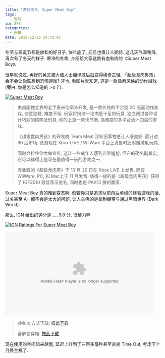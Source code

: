 ```yaml
---
title: "游戏推介: Super Meat Boy"
tags:
  - 游戏
id: 276
categories:
  - 乐趣
date: 2010-12-26 14:43:43
---
```


冬至与圣诞节都是放松的好日子, 快年底了, 元旦也很让人期待. 这几天气温稍降, 再次有了冬天的样子. 寒冷的冬季, 介绍给大家这款有血有肉的《Super Meat Boy》.

很早就说过, 再好的英文被大陆人士翻译过后就变得稀奇古怪, 「超级食肉男孩」会不会让你联想到恐怖游戏? 非也, 看图片就知道, 这是一款像素风格的动作游戏 (旁白: 你是怎么知道的 :-o ? ).

[![Super Meat Boy](http://img.beamnote.com/2010/super-meat-boy.jpg)](http://img.beamnote.com/2010/super-meat-boy-full.jpg)<!-- more -->

> 由美国独立界的老手麦米伦牵头开发, 是一款传统的平台型 2D 版面动作游戏, 创意独特, 难度不低. 玩家将扮演一坨肉感十足的玩意, 独立闯过各种设计巧妙的陷阱及刑具, 称的上是一款快节奏, 高难度的多平台汤汁四溢的游戏.
>
> 《超级食肉男孩》的开发商 Team Meat 深知旧事物总让人感美好. 而针对 90 后市场, 该游戏在 Xbox LIVE / WiiWare 平台上发售时还附赠绒毛玩偶,
>
> 同时会拉住你大做宣传, 这让一些成年人感到非常尴尬. 但它的确名副其实, 它可以称得上是现在最值得一玩的游戏之一.
>
> 商业版的《超级食肉男》于 10 月 20 日在 Xbox LIVE 上发售, 而在 WiiWare, PC, 和 Mac上于 11 月发售. 值得一提的是《超级食肉男孩》获得了 IGF2010 最佳音乐提名, 同时也是 PAX10 展的赢家.

Super Meat Boy 真的难到变态啊, 倘若你只是追求从前向后单线的体验游戏的话, 过关甚至 A+ 都不会是太大的问题, 让人头疼的是拿到绷带与通过黑暗世界 (Dark World).

那么, IGN 给出的评分是……9.0 分, 很给力啊

[![IGN Ratings For Super Meat Boy](http://img.beamnote.com/2010/ign-ratings-for-super-meat-boy.png)](http://img.beamnote.com/2010/ign-ratings-for-super-meat-boy.png)

<object id="vid_4cbe24bcdad0bd5466001179" class="ign-videoplayer" width="480" height="270" type="application/x-shockwave-flash" data="http://media.ign.com/ev/prod/embed.swf"><param name="movie" value="http://media.ign.com/ev/prod/embed.swf" /><param name="allowfullscreen" value="true" /><param name="allowscriptaccess" value="always" /><param name="bgcolor" value="#000000" /><param name="flashvars" value="url=http://www.ign.com/videos/2010/10/19/super-meat-boy-video-review?objectid=62475" /></object>
> eMule 方式下载: [按此下载](ed2k://|file|%5B%E8%B6%85%E7%BA%A7%E9%A3%9F%E8%82%89%E7%94%B7%E5%AD%A9%5D.Super.Meat.Boy.full.rip-RAS.rar|160381143|a38ee1ed9001400e6bfbb785355a0b37|h=c6ot7naxdjqusjuaxrdve6u44nh4vh4d|/)
>
> 全解锁存档: [按此下载](http://www.duotegame.com/soft/29854.html)

现在使用的空间越来越慢, 延迟上升到了三百多毫秒甚至直接 Time Out, 考虑下个月换主机了.
